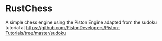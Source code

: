 # RustChess
A simple chess engine using the Piston Engine adapted from the sudoku tutorial at https://github.com/PistonDevelopers/Piston-Tutorials/tree/master/sudoku
